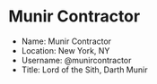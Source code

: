 # Munir Contractor

* Name: Munir Contractor
* Location: New York, NY
* Username: @munircontractor
* Title: Lord of the Sith, Darth Munir
